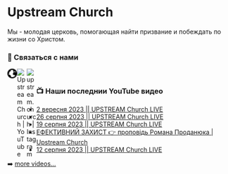 # Upstream Church

Мы - молодая церковь, помогающая найти призвание и побеждать по жизни со Христом.

### 👥 Связаться с нами

[<img align="left" alt="upstream.life" width="22px" src="https://raw.githubusercontent.com/iconic/open-iconic/master/svg/globe.svg" />][website]
[<img align="left" alt="UpstreamChurch | YouTube" width="22px" src="https://cdn.jsdelivr.net/npm/simple-icons@v3/icons/youtube.svg" />][youtube]
[<img align="left" alt="upstream.church | Instagram" width="22px" src="https://cdn.jsdelivr.net/npm/simple-icons@v3/icons/instagram.svg" />][instagram]

<br />

### 📺 Наши последнии YouTube видео
<!-- YOUTUBE:START -->
- [2 вересня 2023 || UPSTREAM Church LIVE](https://www.youtube.com/watch?v=t0jcXv_QQY8)
- [26 серпня 2023 || UPSTREAM Church LIVE](https://www.youtube.com/watch?v=fTkMyhXZpm8)
- [19 серпня 2023 || UPSTREAM Church LIVE](https://www.youtube.com/watch?v=0qK4njeVW_Q)
- [ЕФЕКТИВНИЙ ЗАХИСТ 👉 проповідь Романа Проданюка | Upstream Church](https://www.youtube.com/watch?v=yQI0UHJTX1I)
- [12 серпня 2023 || UPSTREAM Church LIVE](https://www.youtube.com/watch?v=bI4uM-8337k)
<!-- YOUTUBE:END -->

➡️ [more videos...](https://youtube.com/UpstreamChurch)

[website]: https://upstream.life/
[youtube]: https://youtube.com/UpstreamChurch
[instagram]: https://www.instagram.com/upstream.church
